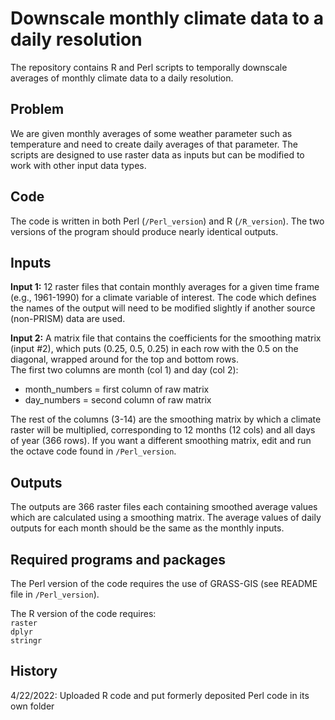 # Downscale monthly climate data to a daily resolution

The repository contains R and Perl scripts to temporally downscale averages of monthly climate data to a daily resolution.

## Problem
We are given monthly averages of some weather parameter such as temperature and need to create daily averages of that parameter. The scripts are designed to use raster data as inputs but can be modified to work with other input data types.

## Code  
The code is written in both Perl (`/Perl_version`) and R (`/R_version`). The two versions of the program should produce nearly identical outputs.

## Inputs 
 
**Input 1:** 12 raster files that contain monthly averages for a given time frame (e.g., 1961-1990) for a climate variable of interest. 
The code which defines the names of the output will need to be modified slightly if another source (non-PRISM) data are used.  

**Input 2:** A matrix file that contains the coefficients for the smoothing matrix (input #2), which puts (0.25, 0.5, 0.25) in each row with the 0.5 on the diagonal, wrapped around for the top and bottom rows.   
The first two columns are month (col 1) and day (col 2):    
- month_numbers = first column of raw matrix  
- day_numbers = second column of raw matrix
  
The rest of the columns (3-14) are the smoothing matrix by which a climate raster will be multiplied, corresponding to 12 months (12 cols) and all days of year (366 rows). If you want a different smoothing matrix, edit and run the octave code found in `/Perl_version`.

## Outputs
The outputs are 366 raster files each containing smoothed average values which are calculated using a smoothing matrix. The average values of daily outputs for each month should be the same as the monthly inputs.  

## Required programs and packages
The Perl version of the code requires the use of GRASS-GIS (see README file in `/Perl_version`).

The R version of the code requires:  
`raster`  
`dplyr`  
`stringr`  

## History
4/22/2022: Uploaded R code and put formerly deposited Perl code in its own folder
